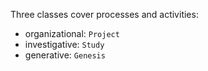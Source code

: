 Three classes cover processes and activities:

- organizational: `Project`
- investigative: `Study`
- generative: `Genesis`
